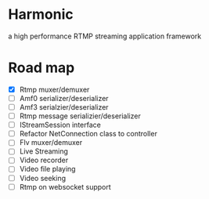 # Harmonic

a high performance RTMP streaming application framework

# Road map

- [x] Rtmp muxer/demuxer
- [ ] Amf0 serializer/deserializer
- [ ] Amf3 serialzier/deserializer
- [ ] Rtmp message serializier/deserializer
- [ ] IStreamSession interface
- [ ] Refactor NetConnection class to controller
- [ ] Flv muxer/demuxer
- [ ] Live Streaming
- [ ] Video recorder
- [ ] Video file playing
- [ ] Video seeking
- [ ] Rtmp on websocket support
